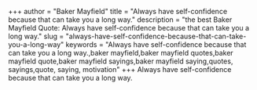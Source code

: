 +++
author = "Baker Mayfield"
title = "Always have self-confidence because that can take you a long way."
description = "the best Baker Mayfield Quote: Always have self-confidence because that can take you a long way."
slug = "always-have-self-confidence-because-that-can-take-you-a-long-way"
keywords = "Always have self-confidence because that can take you a long way.,baker mayfield,baker mayfield quotes,baker mayfield quote,baker mayfield sayings,baker mayfield saying,quotes, sayings,quote, saying, motivation"
+++
Always have self-confidence because that can take you a long way.
